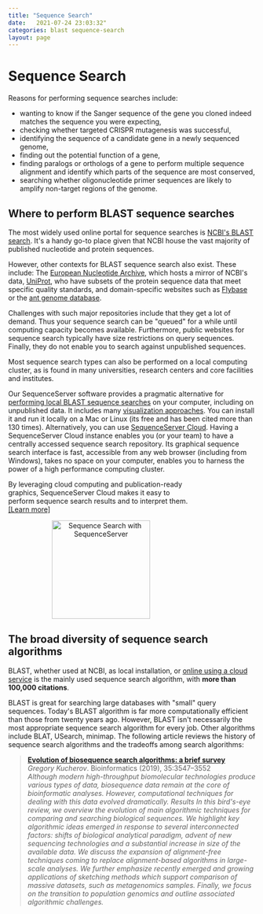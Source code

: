 ```yaml
---
title: "Sequence Search"
date:   2021-07-24 23:03:32"
categories: blast sequence-search
layout: page
---
```


# Sequence Search

Reasons for performing sequence searches include:

* wanting to know if the Sanger sequence of the gene you cloned indeed matches the sequence you were expecting,
* checking whether targeted CRISPR mutagenesis was successful,
* identifying the sequence of a candidate gene in a newly sequenced genome,
* finding out the potential function of a gene,
* finding paralogs or orthologs of a gene to perform multiple sequence alignment and identify which parts of the sequence are most conserved,
* searching whether oligonucleotide primer sequences are likely to amplify non-target regions of the genome.

## Where to perform BLAST sequence searches

The most widely used online portal for sequence searches is [NCBI's BLAST search](https://blast.ncbi.nlm.nih.gov/Blast.cgi). It's a handy go-to place given that NCBI house the vast majority of published nucleotide and protein sequences.

However, other contexts for BLAST sequence search also exist. These include:
The [European Nucleotide Archive](https://www.ebi.ac.uk/ena/browser/sequence-search), which hosts a mirror of NCBI's data,
[UniProt](https://www.uniprot.org/blast/), who have subsets of the protein sequence data that meet specific quality standards,
and domain-specific websites such as [Flybase](http://flybase.org) or the [ant genome database](https://antgenomes.org).

Challenges with such major repositories include that they get a lot of demand. Thus your sequence search can be "queued" for a while until computing capacity becomes available. Furthermore, public websites for sequence search typically have size restrictions on query sequences. Finally, they do not enable you to search against unpublished sequences.

Most sequence search types can also be performed on a local computing cluster, as is found in many universities, research centers and core facilities and institutes.

Our SequenceServer software provides a pragmatic alternative for [performing local BLAST sequence searches](https://www.sequenceserver.com) on your computer, including on unpublished data. It includes many [visualization approaches](../visualizing_blast_results). You can install it and run it locally on a Mac or Linux (its free and has been cited more than 130 times). Alternatively,  you can use [SequenceServer Cloud](https://www.sequenceserver.com/cloud). Having a SequenceServer Cloud instance enables you (or your team) to have a centrally accessed sequence search repository. Its graphical sequence search interface is fast, accessible from any web browser (including from Windows), takes no space on your computer, enables you to harness the power of a high performance computing cluster.

<div class="container">
  <div class="row justify-content-center">
 	<div class="alert alert-info" style="max-width:75%">
	  <p>By leveraging cloud computing and publication-ready graphics, SequenceServer Cloud makes it easy to perform sequence search results and to interpret them. <a href="http://sequenceserver.com/cloud">[Learn more]</a></p>
	  <p  style="text-align:center"><a href="https://sequenceserver.com/cloud"><img src="/img/logos/SequenceServer_logo.png" alt="Sequence Search with SequenceServer" width="200pt"/></a></p>
    </div>
  </div>
</div>


## The broad diversity of sequence search algorithms

BLAST, whether used at NCBI, as local installation, or [online using a cloud service](https://www.sequenceserver.com/cloud) is the mainly used sequence search algorithm, with **more than 100,000 citations**.

BLAST is great for searching large databases with "small" query sequences. Today's BLAST algorithm is far more computationally efficient than those from twenty years ago. However, BLAST isn't necessarily the most appropriate sequence search algorithm for every job. Other algorithms include BLAT, USearch, minimap. The following article reviews the history of sequence search algorithms and the tradeoffs among search algorithms:

> [**Evolution of biosequence search algorithms: a brief survey**](https://doi.org/10.1093/bioinformatics/btz272)<br/>
> _Gregory Kucherov_. Bioinformatics (2019), 35:3547–3552<br/>
> _Although modern high-throughput biomolecular technologies produce various types of data, biosequence data remain at the core of bioinformatic analyses. However, computational techniques for dealing with this data evolved dramatically.
Results
In this bird's-eye review, we overview the evolution of main algorithmic techniques for comparing and searching biological sequences. We highlight key algorithmic ideas emerged in response to several interconnected factors: shifts of biological analytical paradigm, advent of new sequencing technologies and a substantial increase in size of the available data. We discuss the expansion of alignment-free techniques coming to replace alignment-based algorithms in large-scale analyses. We further emphasize recently emerged and growing applications of sketching methods which support comparison of massive datasets, such as metagenomics samples. Finally, we focus on the transition to population genomics and outline associated algorithmic challenges._

